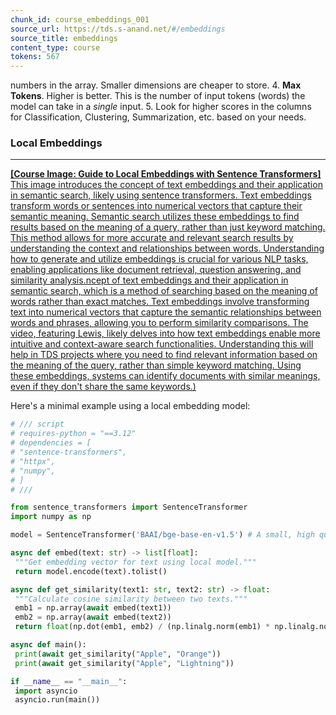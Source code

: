 ```yaml
---
chunk_id: course_embeddings_001
source_url: https://tds.s-anand.net/#/embeddings
source_title: embeddings
content_type: course
tokens: 567
---
```


 numbers in the array. Smaller dimensions are cheaper to store.
4. **Max Tokens**. Higher is better. This is the number of input tokens (words) the model can take in a _single_ input.
5. Look for higher scores in the columns for Classification, Clustering, Summarization, etc. based on your needs.

### Local Embeddings

---

[**[Course Image: Guide to Local Embeddings with Sentence Transformers]** This image introduces the concept of text embeddings and their application in semantic search, likely using sentence transformers. Text embeddings transform words or sentences into numerical vectors that capture their semantic meaning. Semantic search utilizes these embeddings to find results based on the meaning of a query, rather than just keyword matching. This method allows for more accurate and relevant search results by understanding the context and relationships between words. Understanding how to generate and utilize embeddings is crucial for various NLP tasks, enabling applications like document retrieval, question answering, and similarity analysis.ncept of text embeddings and their application in semantic search, which is a method of searching based on the meaning of words rather than exact matches. Text embeddings involve transforming text into numerical vectors that capture the semantic relationships between words and phrases, allowing you to perform similarity comparisons. The video, featuring Lewis, likely delves into how text embeddings enable more intuitive and context-aware search functionalities. Understanding this will help in TDS projects where you need to find relevant information based on the meaning of the query, rather than simple keyword matching. Using these embeddings, systems can identify documents with similar meanings, even if they don't share the same keywords.)](https://youtu.be/OATCgQtNX2o)

Here's a minimal example using a local embedding model:

```python
# /// script
# requires-python = "==3.12"
# dependencies = [
# "sentence-transformers",
# "httpx",
# "numpy",
# ]
# ///

from sentence_transformers import SentenceTransformer
import numpy as np

model = SentenceTransformer('BAAI/bge-base-en-v1.5') # A small, high quality model

async def embed(text: str) -> list[float]:
 """Get embedding vector for text using local model."""
 return model.encode(text).tolist()

async def get_similarity(text1: str, text2: str) -> float:
 """Calculate cosine similarity between two texts."""
 emb1 = np.array(await embed(text1))
 emb2 = np.array(await embed(text2))
 return float(np.dot(emb1, emb2) / (np.linalg.norm(emb1) * np.linalg.norm(emb2)))

async def main():
 print(await get_similarity("Apple", "Orange"))
 print(await get_similarity("Apple", "Lightning"))

if __name__ == "__main__":
 import asyncio
 asyncio.run(main())
```
